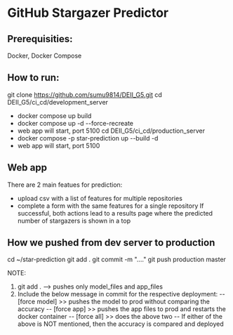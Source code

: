 # GitHub Stargazer Predictor
## Prerequisities: 
Docker, Docker Compose

## How to run:
git clone https://github.com/sumu9814/DEII_G5.git
cd DEII_G5/ci_cd/development_server
  - docker compose up build
  - docker compose up -d --force-recreate
  - web app will start, port 5100
cd DEII_G5/ci_cd/production_server
  - docker compose -p star-prediction up --build -d
  - web app will start, port 5100

## Web app
There are 2 main featues for prediction:
   - upload csv with a list of features for multiple repositories
   - complete a form with the same features for a single repository
If successful, both actions lead to a results page where the predicted number of stargazers is shown in a top


## How we pushed from dev server to production
cd ~/star-prediction
git add .
git commit -m "...."
git push production master

NOTE:
1. git add . --> pushes only model_files and app_files
2. Include the below message in commit for the respective deployment:
	-- [force model] >> pushes the model to prod without comparing the accuracy
	-- [force app] >> pushes the app files to prod and restarts the docker container
	-- [force all] >> does the above two
	-- If either of the above is NOT mentioned, then the accuracy is compared and deployed

